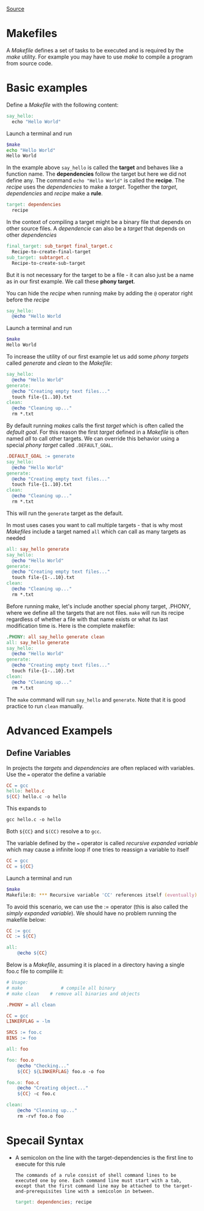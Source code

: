 [Source](https://opensource.com/article/18/8/what-how-makefile)
# Makefiles
A *Makefile* defines a set of tasks to be executed and is required by the *make* utility. For example you may have to use *make* to compile a program from source code.

# Basic examples
Define a *Makefile* with the following content:
```makefile
say_hello:
  echo "Hello World"
```

Launch a terminal and run

```zsh
$make
echo "Hello World"
Hello World
```

In the example above ```say_hello``` is called the **target** and behaves like a function name. The **dependencies** follow the target but here we did not define any. The command ```echo "Hello World"``` is called the **recipe**. The *recipe* uses the *dependencies* to make a *target*. Together the *target*, *dependencies* and *recipe* make a **rule**.
```makefile
target: dependencies
  recipe
```

In the context of compiling a target might be a binary file that depends on other source files. A *dependencie* can also be a *target* that depends on other *dependencies*
```makefile
final_target: sub_target final_target.c
  Recipe-to-create-final-target
sub_target: subtarget.c
  Recipe-to-create-sub-target
```

But it is not necessary for the target to be a file - it can also just be a name as in our first example. We call these **phony target**.

You can hide the *recipe* when running make by adding the ```@``` operator right before the *recipe*
```makefile
say_hello:
  @echo "Hello World
```
Launch a terminal and run
```zsh
$make
Hello World
```

To increase the utility of our first example let us add some *phony targets* called *generate* and *clean* to the *Makefile*:
```makefile
say_hello:
  @echo "Hello World"
generate:
  @echo "Creating empty text files..."
  touch file-{1..10}.txt
clean:
  @echo "Cleaning up..."
  rm *.txt
```

By default running *makes* calls the first *target* which is often called the *default goal*. For this reason the first *target* defined in a *Makefile* is often named *all* to call other targets. We can override this behavior using a special *phony target* called ```.DEFAULT_GOAL```.
```makefile
.DEFAULT_GOAL := generate
say_hello:
  @echo "Hello World"
generate:
  @echo "Creating empty text files..."
  touch file-{1..10}.txt
clean:
  @echo "Cleaning up..."
  rm *.txt
```
This will run the ```generate``` target as the default.

In most uses cases you want to call multiple targets - that is why most *Makefiles* include a target named ```all``` which can call as many targets as needed
```makefile
all: say_hello generate
say_hello:
  @echo "Hello World"
generate:
  @echo "Creating empty text files..."
  touch file-{1-..10}.txt
clean:
  @echo "Cleaning up..."
  rm *.txt
```
Before running make, let's include another special phony target, .PHONY, where we define all the targets that are not files. ```make``` will run its recipe regardless of whether a file with that name exists or what its last modification time is. Here is the complete makefile:
```makefile
.PHONY: all say_hello generate clean
all: say_hello generate
say_hello:
  @echo "Hello World"
generate:
  @echo "Creating empty text files..."
  touch file-{1-..10}.txt
clean:
  @echo "Cleaning up..."
  rm *.txt
```
The ```make``` command will run ```say_hello``` and ```generate```. Note that it is good practice to run ```clean``` manually.

# Advanced Exampels
## Define Variables
In projects the *targets* and *dependencies* are often replaced with variables.
Use the ```=``` operator the define a variable
```makefile
CC = gcc
hello: hello.c
${CC} hello.c -o hello
```
This expands to
```makefile
gcc hello.c -o hello
```
Both ```${CC}``` and ```$(CC)``` resolve a to ```gcc```.

The variable defined by the ```=``` operator is called *recursive expanded variable* which may cause a infinite loop if one tries to reassign a variable to itself
```makefile
CC = gcc
CC = ${CC}
```
Launch a terminal and run
```zsh
$make
Makefile:8: *** Recursive variable 'CC' references itself (eventually).  Stop.
```
To avoid this scenario, we can use the := operator (this is also called the *simply expanded variable*). We should have no problem running the makefile below:
```makefile
CC := gcc
CC := ${CC}

all:
    @echo ${CC}
```

Below is a *Makefile*, assuming it is placed in a directory having a single foo.c file to complile it:
```makefile
# Usage:
# make 				# compile all binary
# make clean 	# remove all binaries and objects

.PHONY = all clean

CC = gcc
LINKERFLAG = -lm

SRCS := foo.c
BINS := foo

all: foo

foo: foo.o
	@echo "Checking..."
	${CC} ${LINKERFLAG} foo.o -o foo

foo.o: foo.c
	@echo "Creating object..."
	${CC} -c foo.c

clean:
	@echo "Cleaning up..."
	rm -rvf foo.o foo
```

# Specail Syntax
- A semicolon on the line with the target-dependencies is the first line to execute for this rule
  ```
  The commands of a rule consist of shell command lines to be executed one by one. Each command line must start with a tab, except that the first command line may be attached to the target-and-prerequisites line with a semicolon in between.
  ```
  ```makefile
  target: dependencies; recipe
  ```